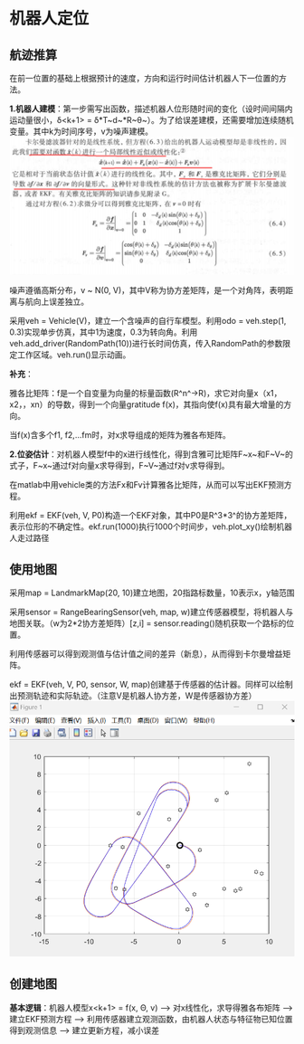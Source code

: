 # 机器人定位
## 航迹推算
在前一位置的基础上根据预计的速度，方向和运行时间估计机器人下一位置的方法。

**1.机器人建模**：第一步需写出函数，描述机器人位形随时间的变化（设时间间隔内运动量很小，δ<k+1> = δ<k>*T~d~*R~θ~）。为了给误差建模，还需要增加连续随机变量。其中k为时间序号，v为噪声建模。
![](https://github.com/AllaNewmoon/123/blob/main/6.1.png?raw=true)

噪声遵循高斯分布，v ~ N(0, V)，其中V称为协方差矩阵，是一个对角阵，表明距离与航向上误差独立。

采用veh = Vehicle(V)，建立一个含噪声的自行车模型。利用odo = veh.step(1, 0.3)实现单步仿真，其中1为速度，0.3为转向角。利用veh.add_driver(RandomPath(10))进行长时间仿真，传入RandomPath的参数限定工作区域。veh.run()显示动画。

**补充**：

雅各比矩阵：f是一个自变量为向量的标量函数(R^n^->R)，求它对向量x（x1，x2，，xn）的导数，得到一个向量gratitude f(x)，其指向使f(x)具有最大增量的方向。

当f(x)含多个f1, f2,...fm时，对x求导组成的矩阵为雅各布矩阵。

**2.位姿估计**：对机器人模型f中的x<k>进行线性化，得到含雅可比矩阵F~x~和F~V~的式子，F~x~通过f对向量x求导得到，F~V~通过f对v求导得到。

在matlab中用vehicle类的方法Fx和Fv计算雅各比矩阵，从而可以写出EKF预测方程。

利用ekf = EKF(veh, V, P0)构造一个EKF对象，其中P0是R^3*3^的协方差矩阵，表示位形的不确定性。ekf.run(1000)执行1000个时间步，veh.plot_xy()绘制机器人走过路径

## 使用地图
采用map = LandmarkMap(20, 10)建立地图，20指路标数量，10表示x，y轴范围

采用sensor = RangeBearingSensor(veh, map, w)建立传感器模型，将机器人与地图关联。（w为2*2协方差矩阵）[z,i] = sensor.reading()随机获取一个路标的位置。

利用传感器可以得到观测值与估计值之间的差异（新息），从而得到卡尔曼增益矩阵。

ekf = EKF(veh, V, P0, sensor, W, map)创建基于传感器的估计器。同样可以绘制出预测轨迹和实际轨迹。（注意V是机器人协方差，W是传感器协方差）
  ![](https://github.com/AllaNewmoon/123/blob/main/6.2.png?raw=true)

## 创建地图
**基本逻辑**：机器人模型x<k+1> = f(x<k>, Θ<k>, v<k>) --> 对x<k>线性化，求导得雅各布矩阵 --> 建立EKF预测方程 --> 利用传感器建立观测函数，由机器人状态与特征物已知位置得到观测信息 --> 建立更新方程，减小误差

